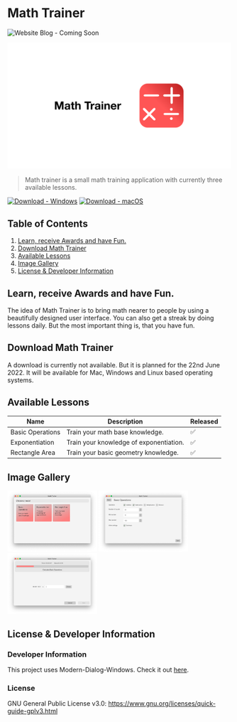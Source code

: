 # Math Trainer

![Website Blog - Coming Soon](https://img.shields.io/badge/Website_Blog-Coming_Soon-red?style=for-the-badge)
  
![Thumbnail](images/thumbnail.png)

> Math trainer is a small math training application with currently three available lessons.

[![Download - Windows](https://img.shields.io/badge/Download-Coming_Soon-334db3?logo=Windows&style=for-the-badge)]()
[![Download - macOS](https://img.shields.io/badge/Download-Coming_Soon-334db3?logo=apple&style=for-the-badge)]()


## Table of Contents

1. [Learn, receive Awards and have Fun.](https://github.com/GregorGott/Math-Trainer#Learn,-receive-Awards-and-have-Fun.)
2. [Download Math Trainer](https://github.com/GregorGott/Math-Trainer#Download-Math-Trainer)
3. [Available Lessons](https://github.com/GregorGott/Math-Trainer#Available-Lessons)
5. [Image Gallery](https://github.com/GregorGott/Math-Trainer#Image-Gallery)
6. [License & Developer Information](https://github.com/GregorGott/Math-Trainer#license-&-developer-information)

## Learn, receive Awards and have Fun.
The idea of Math Trainer is to bring math nearer to people by using a beautifully designed user interface.
You can also get a streak by doing lessons daily. But the most important thing is, that you have fun.

## Download Math Trainer
A download is currently not available. But it is planned for the 22nd June 2022. It will be available for
Mac, Windows and Linux based operating systems.

## Available Lessons

| Name             | Description                             | Released |
|------------------|-----------------------------------------|----------|
| Basic Operations | Train your math base knowledge.         | ✅        |
| Exponentiation   | Train your knowledge of exponentiation. | ✅        |
| Rectangle Area   | Train your basic geometry knowledge.    | ✅        |

## Image Gallery
<p>
  <img src="images/preview-main-menu.png" alt="Preview Main Menu" style="width: 40%">
  <img src="images/preview-lesson-settings.png" alt="Preview Main Menu" style="width: 40%">
  <img src="images/preview-lesson.png" alt="Preview Main Menu" style="width: 40%">
</p>

## License & Developer Information
### Developer Information
This project uses Modern-Dialog-Windows. Check it out [here](https://github.com/GregorGott/Modern-Dialog-Windows).

### License
GNU General Public License v3.0: https://www.gnu.org/licenses/quick-guide-gplv3.html
